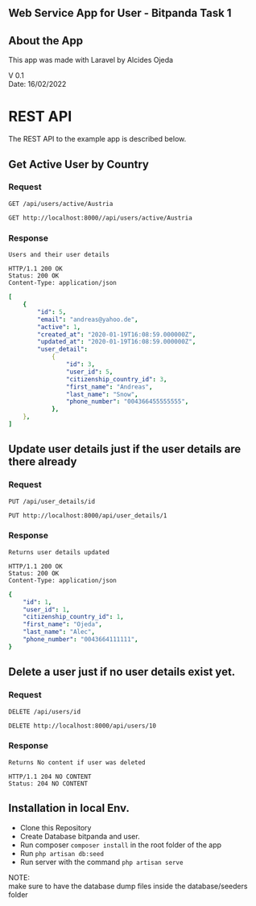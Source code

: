 <p align="center"><h2>Web Service App for User - Bitpanda Task 1</h2></p>

## About the App

This app was made with Laravel by Alcides Ojeda

V 0.1  
Date: 16/02/2022

# REST API

The REST API to the example app is described below.

## Get Active User by Country

### Request

`GET /api/users/active/Austria`

    GET http://localhost:8000//api/users/active/Austria

### Response

    Users and their user details

    HTTP/1.1 200 OK
    Status: 200 OK
    Content-Type: application/json

```yaml
[
    {
        "id": 5,
        "email": "andreas@yahoo.de",
        "active": 1,
        "created_at": "2020-01-19T16:08:59.000000Z",
        "updated_at": "2020-01-19T16:08:59.000000Z",
        "user_detail":
            {
                "id": 3,
                "user_id": 5,
                "citizenship_country_id": 3,
                "first_name": "Andreas",
                "last_name": "Snow",
                "phone_number": "004366455555555",
            },
    },
]
```

## Update user details just if the user details are there already

### Request

`PUT /api/user_details/id`

    PUT http://localhost:8000/api/user_details/1

### Response

    Returns user details updated

    HTTP/1.1 200 OK
    Status: 200 OK
    Content-Type: application/json

```yaml
{
    "id": 1,
    "user_id": 1,
    "citizenship_country_id": 1,
    "first_name": "Ojeda",
    "last_name": "Alec",
    "phone_number": "0043664111111",
}
```

## Delete a user just if no user details exist yet.

### Request

`DELETE /api/users/id`

    DELETE http://localhost:8000/api/users/10

### Response

    Returns No content if user was deleted

    HTTP/1.1 204 NO CONTENT
    Status: 204 NO CONTENT

## Installation in local Env.

-   Clone this Repository
-   Create Database bitpanda and user.
-   Run composer `composer install` in the root folder of the app
-   Run `php artisan db:seed`
-   Run server with the command `php artisan serve`

NOTE:  
make sure to have the database dump files inside the database/seeders folder
